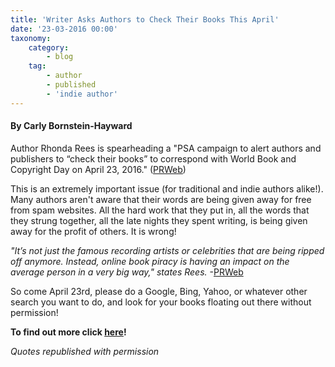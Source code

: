 ```yaml
---
title: 'Writer Asks Authors to Check Their Books This April'
date: '23-03-2016 00:00'
taxonomy:
    category:
        - blog
    tag:
        - author
        - published
        - 'indie author'
---
```


#### By Carly Bornstein-Hayward

Author Rhonda Rees is spearheading a "PSA campaign to alert authors and publishers to “check their books” to correspond with World Book and Copyright Day on April 23, 2016." ([PRWeb](http://www.prweb.com/releases/2016/03/prweb13270009.htm?target=_blank))

This is an extremely important issue (for traditional and indie authors alike!). Many authors aren't aware that their words are being given away for free from spam websites. All the hard work that they put in, all the words that they strung together, all the late nights they spent writing, is being given away for the profit of others. It is wrong!

_"It’s not just the famous recording artists or celebrities that are being ripped off anymore. Instead, online book piracy is having an impact on the average person in a very big way," states Rees._ -[PRWeb](http://www.prweb.com/releases/2016/03/prweb13270009.htm?target=_blank)

So come April 23rd, please do a Google, Bing, Yahoo, or whatever other search you want to do, and look for your books floating out there without permission!

**To find out more click [here](http://www.prweb.com/releases/2016/03/prweb13270009.htm?target=_blank)!**

_Quotes republished with permission_